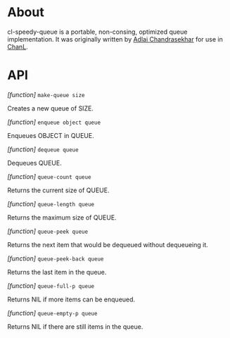 # About

cl-speedy-queue is a portable, non-consing, optimized queue implementation. It was originally
written by [Adlai Chandrasekhar](http://github.com/adlai) for use in
[ChanL](http://github.com/zkat/chanl).

# API

*[function]* `make-queue size`

  Creates a new queue of SIZE.

*[function]* `enqueue object queue`

  Enqueues OBJECT in QUEUE.
  
*[function]* `dequeue queue`

  Dequeues QUEUE.
  
*[function]* `queue-count queue`

  Returns the current size of QUEUE.
  
*[function]* `queue-length queue`

  Returns the maximum size of QUEUE.
  
*[function]* `queue-peek queue`

  Returns the next item that would be dequeued without dequeueing it.
  
*[function]* `queue-peek-back queue`

  Returns the last item in the queue.
  
*[function]* `queue-full-p queue`

  Returns NIL if more items can be enqueued.
  
*[function]* `queue-empty-p queue`

  Returns NIL if there are still items in the queue.
